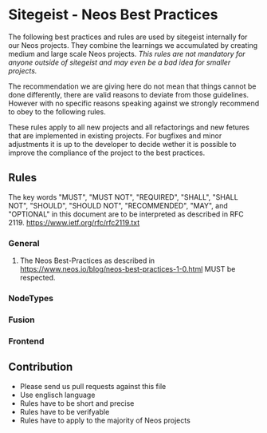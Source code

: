 # Sitegeist - Neos Best Practices

The following best practices and rules are used by sitegeist internally for our Neos projects. They combine the learnings we accumulated by creating medium and large scale Neos projects. *This rules are not mandatory for anyone outside of sitegeist and may even be a bad idea for smaller projects.*

The recommendation we are giving here do not mean that things cannot be done differently, there are valid reasons to deviate from those guidelines. However with no specific reasons speaking against we strongly recommend to obey to the following rules.

These rules apply to all new projects and all refactorings and new fetures that are implemented in existing projects. For bugfixes and minor adjustments it is up to the developer to decide wether it is possible to improve the compliance of the project to the best practices.

## Rules 

The key words "MUST", "MUST NOT", "REQUIRED", "SHALL", "SHALL NOT", "SHOULD", "SHOULD NOT", "RECOMMENDED",  "MAY", and "OPTIONAL" in this document are to be interpreted as described in RFC 2119. https://www.ietf.org/rfc/rfc2119.txt

### General

1. The Neos Best-Practices as described in https://www.neos.io/blog/neos-best-practices-1-0.html
   MUST be respected.

### NodeTypes

### Fusion

### Frontend

## Contribution

- Please send us pull requests against this file
- Use englisch language
- Rules have to be short and precise
- Rules have to be verifyable
- Rules have to apply to the majority of Neos projects
